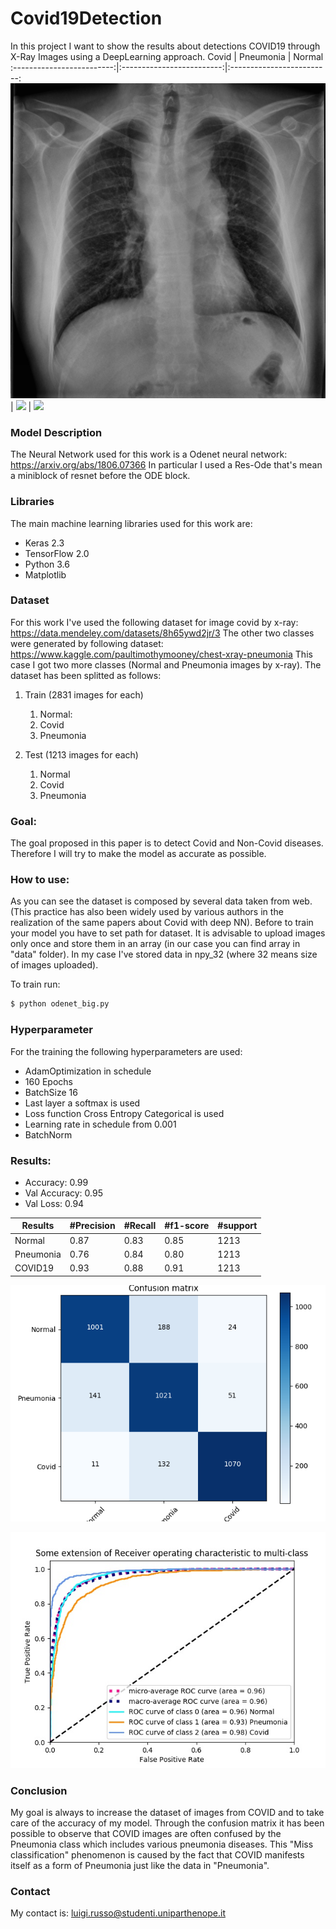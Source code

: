 # Covid19Detection
In this project I want to show the results about detections COVID19 through X-Ray Images using a DeepLearning approach. 
Covid             |  Pneumonia | Normal
:-------------------------:|:-------------------------:|:-------------------------:
![](https://github.com/LuigiRussoDev/Covid19Detection/blob/master/img/covid.jpg)  |  ![](https://github.com/LuigiRussoDev/Covid19Detection/blob/master/img/pneumonia.jpg) |  ![](https://github.com/LuigiRussoDev/Covid19Detection/blob/master/img/normal.jpg)

 ### Model Description
The Neural Network used for this work is a Odenet neural network: https://arxiv.org/abs/1806.07366
In particular I used a Res-Ode that's mean a miniblock of resnet before the ODE block. 

### Libraries
The main machine learning libraries used for this work are:
 - Keras 2.3
 - TensorFlow 2.0
 - Python 3.6
 - Matplotlib
 
### Dataset
For this work I've used the following dataset for image covid by x-ray: https://data.mendeley.com/datasets/8h65ywd2jr/3 
The other two classes were generated by following dataset: https://www.kaggle.com/paultimothymooney/chest-xray-pneumonia
This case I got two more classes (Normal and Pneumonia images by x-ray). 
The dataset has been splitted as follows:
1. Train (2831 images for each)
   1. Normal: 
   1. Covid
   1. Pneumonia

1. Test (1213 images for each)
   1. Normal
   1. Covid
   1. Pneumonia
 
### Goal:
The goal proposed in this paper is to detect Covid and Non-Covid diseases.
Therefore I will try to make the model as accurate as possible. 

### How to use:
As you can see the dataset is composed by several data taken from web. (This practice has also been widely used by various authors in the realization of the same papers about Covid with deep NN). 
Before to train your model you have to set path for dataset. It is advisable to upload images only once and store them in an array (in our case you can find array in "data" folder).
In my case I've stored data in npy_32 (where 32 means size of images uploaded). 

To train run: 
```sh
$ python odenet_big.py
```

### Hyperparameter
For the training the following hyperparameters are used: 
- AdamOptimization in schedule
- 160 Epochs
- BatchSize 16
- Last layer a softmax is used
- Loss function Cross Entropy Categorical is used 
- Learning rate in schedule from 0.001
- BatchNorm 


### Results:
- Accuracy: 0.99
- Val Accuracy: 0.95
- Val Loss: 0.94

Results | #Precision | #Recall | #f1-score | #support 
--- | --- | --- | --- |--- 
Normal | 0.87 | 0.83 | 0.85 | 1213 
Pneumonia | 0.76 | 0.84 | 0.80 | 1213 
COVID19 | 0.93 | 0.88 | 0.91 | 1213

![](img/confusion_matrix.png)


![](img/Roc_each_classes.jpg)


### Conclusion
My goal is always to increase the dataset of images from COVID and to take care of the accuracy of my model.
Through the confusion matrix it has been possible to observe that COVID images are often confused by the Pneumonia class which includes various pneumonia diseases. This "Miss classification" phenomenon is caused by the fact that COVID manifests itself as a form of Pneumonia just like the data in "Pneumonia".

### Contact
My contact is: luigi.russo@studenti.uniparthenope.it







